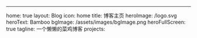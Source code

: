 ---
home: true
layout: Blog
icon: home
title: 博客主页
heroImage: /logo.svg
heroText: Bamboo
bgImage: /assets/images/bgImage.png
heroFullScreen: true
tagline: 一个懒懒的菜鸡博客
projects:


